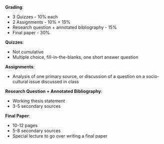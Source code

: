 **Grading**:
 - 3 Quizzes - 10% each
 - 2 Assignments - 10% + 15%
 - Research question + annotated bibliography - 15%
 - Final paper - 30%

**Quizzes**:
 - Not cumulative
 - Multiple choice, fill-in-the-blanks, one short answer question

**Assignments**:
 - Analysis of one primary source, or discussion of a question on a socio-cultural issue discussed in class

**Research Question + Annotated Bibliography**:
 - Working thesis statement
 - 3-5 secondary sources

**Final Paper**:
 - 10-12 pages
 - 5-8 secondary sources
 - Special lecture to go over writing a final paper

